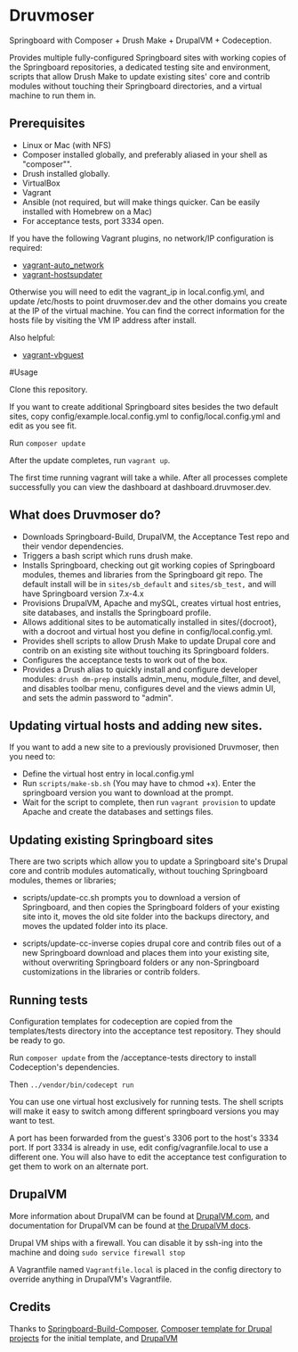 # Druvmoser

Springboard with Composer + Drush Make + DrupalVM + Codeception.

Provides multiple fully-configured Springboard sites with working copies of the Springboard repositories,
a dedicated testing site and environment, scripts that allow Drush Make to update existing sites' core and
contrib modules without touching their Springboard directories, and a virtual machine to run them in.

## Prerequisites

- Linux or Mac (with NFS)
- Composer installed globally, and preferably aliased in your shell as "composer"".
- Drush installed globally.
- VirtualBox
- Vagrant
- Ansible (not required, but will make things quicker. Can be easily installed with Homebrew on a Mac)
- For acceptance tests, port 3334 open.

If you have the following Vagrant plugins, no network/IP configuration is required:

- [vagrant-auto_network](https://github.com/oscar-stack/vagrant-auto_network)
- [vagrant-hostsupdater](https://github.com/cogitatio/vagrant-hostsupdater)

Otherwise you will need to edit the vagrant_ip in local.config.yml, and update /etc/hosts to
point druvmoser.dev and the other domains you create at the IP of the virtual machine. You can find the
correct information for the hosts file by visiting the VM IP address after install.

Also helpful:

- [vagrant-vbguest](https://github.com/dotless-de/vagrant-vbguest)

#Usage

Clone this repository.

If you want to create additional Springboard sites besides the two default sites, copy config/example.local.config.yml to
config/local.config.yml and edit as you see fit.

Run `composer update`

After the update completes, run `vagrant up`.

The first time running vagrant will take a while. After all processes complete successfully
you can view the dashboard at dashboard.druvmoser.dev.

## What does Druvmoser do?

* Downloads Springboard-Build, DrupalVM, the Acceptance Test repo and their vendor dependencies.
* Triggers a bash script which runs drush make.
* Installs Springboard, checking out git working copies of Springboard modules, themes and libraries from the
Springboard git repo. The default install will be in `sites/sb_default` and `sites/sb_test,` and will have Springboard
 version 7.x-4.x
* Provisions DrupalVM, Apache and mySQL, creates virtual host entries, site databases, and installs the Springboard
profile.
* Allows additional sites to be automatically installed in sites/{docroot}, with a docroot and virtual host you define
in config/local.config.yml.
* Provides shell scripts to allow Drush Make to update Drupal core and contrib on an existing site without touching its
Springboard folders.
* Configures the acceptance tests to work out of the box.
* Provides a Drush alias to quickly install and configure developer modules: `drush dm-prep` installs admin_menu,
module_filter, and devel, and disables toolbar menu, configures devel and the views admin UI, and sets the admin
password to "admin".

## Updating virtual hosts and adding new sites.

If you want to add a new site to a previously provisioned Druvmoser, then you need to:
* Define the virtual host entry in local.config.yml
* Run `scripts/make-sb.sh` (You may have to chmod +x). Enter the springboard version you want to download at the prompt.
* Wait for the script to complete, then run `vagrant provision` to update Apache
and create the databases and settings files.

## Updating existing Springboard sites

There are two scripts which allow you to update a Springboard site's Drupal core and contrib modules automatically,
without touching Springboard modules, themes or libraries;

* scripts/update-cc.sh prompts you to download a version of Springboard, and then copies
the Springboard folders of your existing site into it, moves the old site folder into the backups directory, and moves
the updated folder into its place.

* scripts/update-cc-inverse copies drupal core and contrib files out of a new Springboard download and places them into
your existing site, without overwriting Springboard folders or any non-Springboard customizations in the libraries or
contrib folders.

## Running tests

Configuration templates for codeception are copied from the templates/tests directory into the acceptance test
repository. They should be ready to go.

Run `composer update` from the /acceptance-tests directory to install Codeception's dependencies.

Then `../vendor/bin/codecept run`

You can use one virtual host exclusively for running tests. The shell scripts
will make it easy to switch among different springboard versions you may want to test.

A port has been forwarded from the guest's 3306 port to the host's 3334 port. If port 3334 is already in use,
edit config/vagranfile.local to use a different one. You will also have to edit the acceptance test configuration
to get them to work on an alternate port.


## DrupalVM

More information about DrupalVM can be found at [DrupalVM.com](http://drupalvm.com/),
and documentation for DrupalVM can be found at [the DrupalVM docs](http://docs.drupalvm.com/).

Drupal VM ships with a firewall. You can disable it by ssh-ing into the machine and doing `sudo service firewall stop`

A Vagrantfile named `Vagrantfile.local` is placed in the config directory to override anything in
DrupalVM's Vagrantfile.

## Credits

Thanks to [Springboard-Build-Composer](https://github.com/robertromore/Springboard-Build-Composer), [Composer template
 for Drupal projects](https://github.com/drupal-composer/drupal-project/tree/7.x) for the initial template, and
 [DrupalVM](https://www.drupalvm.com/)
